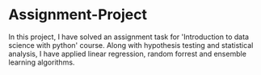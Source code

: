 # Assignment-Project
In this project, I have solved an assignment task for 'Introduction to data science with python' course. Along with hypothesis testing and statistical analysis, I have applied linear regression, random forrest and ensemble learning algorithms.
